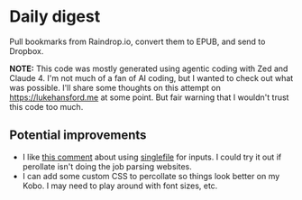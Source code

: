 # Daily digest

Pull bookmarks from Raindrop.io, convert them to EPUB, and send to Dropbox.

**NOTE:** This code was mostly generated using agentic coding with Zed and Claude 4. I'm not much of a fan of AI coding,
but I wanted to check out what was possible. I'll share some thoughts on this attempt on https://lukehansford.me at
some point. But fair warning that I wouldn't trust this code too much.

## Potential improvements

- I like [this comment](https://github.com/danburzo/percollate/issues/153) about using [singlefile](https://github.com/gildas-lormeau/SingleFile?tab=readme-ov-file) for inputs. I could try it out if perollate isn't doing the job parsing websites.
- I can add some custom CSS to percollate so things look better on my Kobo. I may need to play around with font sizes, etc.
